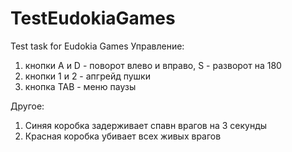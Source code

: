 # TestEudokiaGames
Test task for Eudokia Games
Управление:
1. кнопки A и D - поворот влево и вправо, S - разворот на 180
2. кнопки 1 и 2 - апгрейд пушки
3. кнопка TAB - меню паузы

Другое:
1. Синяя коробка задерживает спавн врагов на 3 секунды
2. Красная коробка убивает всех живых врагов

